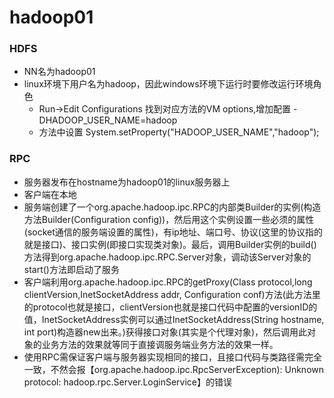 # hadoop01

### HDFS
* NN名为hadoop01
* linux环境下用户名为hadoop，因此windows环境下运行时要修改运行环境角色
  * Run->Edit Configurations 找到对应方法的VM options,增加配置 -DHADOOP_USER_NAME=hadoop
  * 方法中设置 System.setProperty("HADOOP_USER_NAME","hadoop");
  
### RPC
* 服务器发布在hostname为hadoop01的linux服务器上
* 客户端在本地
* 服务端创建了一个org.apache.hadoop.ipc.RPC的内部类Builder的实例(构造方法Builder(Configuration config))，然后用这个实例设置一些必须的属性(socket通信的服务端设置的属性)，有ip地址、端口号、协议(这里的协议指的就是接口)、接口实例(即接口实现类对象)。最后，调用Builder实例的build()方法得到org.apache.hadoop.ipc.RPC.Server对象，调动该Server对象的start()方法即启动了服务
* 客户端利用org.apache.hadoop.ipc.RPC的getProxy(Class<T> protocol,long clientVersion,InetSocketAddress addr, Configuration conf)方法(此方法里的protocol也就是接口，clientVersion也就是接口代码中配置的versionID的值，InetSocketAddress实例可以通过InetSocketAddress(String hostname, int port)构造器new出来。)获得接口对象(其实是个代理对象)，然后调用此对象的业务方法的效果就等同于直接调服务端业务方法的效果一样。
* 使用RPC需保证客户端与服务器实现相同的接口，且接口代码与类路径需完全一致，不然会报【org.apache.hadoop.ipc.RpcServerException): Unknown protocol: hadoop.rpc.Server.LoginService】的错误
